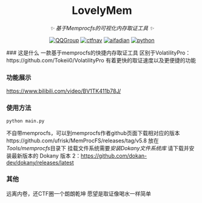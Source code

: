<!-- markdownlint-disable MD033 MD041 -->

<div align="center">

# LovelyMem

<!-- prettier-ignore-start -->
<!-- markdownlint-disable-next-line MD036 -->
_✨ 基于Memprocfs的可视化内存取证工具 ✨_
<!-- prettier-ignore-end -->
<a href="https://jq.qq.com/?_wv=1027&k=DzOtbzU4"><img src="https://img.shields.io/badge/QQ%E7%BE%A4-555741990-orange?style=flat-square" alt="QQGroup"></a>
  <a href="https://ctf.dog"><img src="https://img.shields.io/badge/CTF%E5%AF%BC%E8%88%AA%E7%AB%99-ctf.dog-5492ff?style=flat-square" alt="ctfnav"></a>
  <a href="https://afdian.net/@Tokeii"><img src="https://img.shields.io/badge/爱发电-afdian.net-66ccff?style=flat-square" alt="aifadian"></a>
  <a href=".."><img src="https://img.shields.io/badge/Python%20-%203.8+-def1f2?style=flat-square" alt="python"></a>
</div>
### 这是什么
一款基于memprocfs的快捷内存取证工具
区别于VolatilityPro：https://github.com/Tokeii0/VolatilityPro
有着更快的取证速度以及更便捷的功能

### 功能展示
https://www.bilibili.com/video/BV1TK411b78J/

### 使用方法
` python main.py `

不自带memprocfs，可以到memprocfs作者github页面下载相对应的版本https://github.com/ufrisk/MemProcFS/releases/tag/v5.8
放在*Tools/memprocfs*目录下
挂载文件系统需要*安装Dokany文件系统库*
请下载并安装最新版本的 Dokany 版本 2：https://github.com/dokan-dev/dokany/releases/latest

### 其他
远离内卷，还CTF圈一个朗朗乾坤
愿望是取证像喝水一样简单

